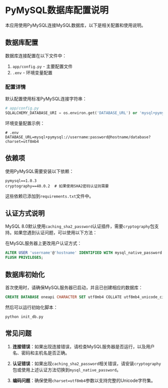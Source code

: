 # PyMySQL数据库配置说明

本应用使用PyMySQL连接MySQL数据库，以下是相关配置和使用说明。

## 数据库配置

数据库连接配置在以下文件中：

1. `app/config.py` - 主要配置文件
2. `.env` - 环境变量配置

### 配置详情

默认配置使用标准PyMySQL连接字符串：

```python
# app/config.py
SQLALCHEMY_DATABASE_URI = os.environ.get('DATABASE_URL') or 'mysql+pymysql://cheetah:cheetah@192.168.123.144/oneapi?charset=utf8mb4'
```

环境变量配置示例：

```
# .env
DATABASE_URL=mysql+pymysql://username:password@hostname/database?charset=utf8mb4
```

## 依赖项

使用PyMySQL需要安装以下依赖：

```
pymysql==1.0.3
cryptography==40.0.2  # 如果使用SHA2密码认证则需要
```

这些依赖已添加到`requirements.txt`文件中。

## 认证方式说明

MySQL 8.0默认使用`caching_sha2_password`认证插件，需要`cryptography`包支持。如果您遇到认证问题，可以使用以下方法：

在MySQL服务器上更改用户认证方式：
```sql
ALTER USER 'username'@'hostname' IDENTIFIED WITH mysql_native_password BY 'password';
FLUSH PRIVILEGES;
```

## 数据库初始化

首次使用时，请确保MySQL服务器已启动，并且已创建相应的数据库：

```sql
CREATE DATABASE oneapi CHARACTER SET utf8mb4 COLLATE utf8mb4_unicode_ci;
```

然后可以运行初始化脚本：

```
python init_db.py
```

## 常见问题

1. **连接错误**：如果出现连接错误，请检查MySQL服务器是否运行，以及用户名、密码和主机名是否正确。

2. **认证错误**：如果出现`caching_sha2_password`相关错误，请安装`cryptography`包或使用上述认证方法切换到`mysql_native_password`。

3. **编码问题**：确保使用`charset=utf8mb4`参数以支持完整的Unicode字符集。 